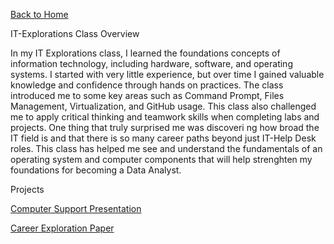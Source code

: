 [Back to Home](https://xionglucas.github.io/) 

IT-Explorations Class Overview 

In my IT Explorations class, I learned the foundations concepts of information technology, including hardware, software, and operating systems. I started with very little experience, but over time I gained valuable knowledge and confidence through hands on practices. The class introduced me to some key areas such as Command Prompt, Files Management, Virtualization, and GitHub usage. This class also challenged me to apply critical thinking and teamwork skills when completing labs and projects. One thing that truly surprised me was discoveri ng how broad the IT field is and that there is so many career paths beyond just IT-Help Desk roles. This class has helped me see and understand the fundamentals of an operating system and computer components that will help strenghten my foundations for becoming a Data Analyst. 

Projects

[Computer Support Presentation](https://1drv.ms/p/c/efa59e0ec46e1ffd/EcAnAf2NHdtJtsMz3bWhCf4Bs8Fz8ezYSv1fOyl5saWJUA?e=YxmPVr)

[Career Exploration Paper](https://1drv.ms/w/c/efa59e0ec46e1ffd/EUCiMSLKw1VCp0X0APi_dCgB_aitBvvOaFOpeUPdK7AosQ?e=mA9aFu) 


